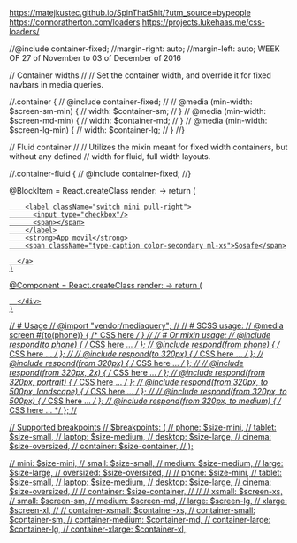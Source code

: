 https://matejkustec.github.io/SpinThatShit/?utm_source=bypeople
https://connoratherton.com/loaders
https://projects.lukehaas.me/css-loaders/

  //@include container-fixed;
  //margin-right: auto;
  //margin-left: auto;
WEEK OF
27 of November to 03 of December of 2016


// Container widths
//
// Set the container width, and override it for fixed navbars in media queries.

//.container {
//  @include container-fixed;
//
//  @media (min-width: $screen-sm-min) {
//    width: $container-sm;
//  }
//  @media (min-width: $screen-md-min) {
//    width: $container-md;
//  }
//  @media (min-width: $screen-lg-min) {
//    width: $container-lg;
//  }
//}

// Fluid container
//
// Utilizes the mixin meant for fixed width containers, but without any defined
// width for fluid, full width layouts.

//.container-fluid {
//  @include container-fixed;
//}


@BlockItem = React.createClass
  render: ->
    return (
      <a href="#" className="block-item">

        <label className="switch mini pull-right">
          <input type="checkbox"/>
          <span></span>
        </label>
        <strong>App movil</strong>
        <span className="type-caption color-secondary ml-xs">Sosafe</span>

      </a>
    )


@Component = React.createClass
  render: ->
    return (
      <div className="classname">

      </div>
    )









//  # Usage
//  @import "vendor/mediaquery";
//
//  # SCSS usage:
//  @media screen #{to(phone)} { /* CSS here */ }
//
//  # Or mixin usage:
//  @include respond(to phone)   { /* CSS here ... */ };
//  @include respond(from phone) { /* CSS here ... */ };
//
//  @include respond(to 320px)   { /* CSS here ... */ };
//  @include respond(from 320px) { /* CSS here ... */ };
//
//  @include respond(from 320px, 2x)                  { /* CSS here ... */ };
//  @include respond(from 320px, portrait)            { /* CSS here ... */ };
//  @include respond(from 320px, to 500px, landscape) { /* CSS here ... */ };
//
//  @include respond(from 320px, to 500px)   { /* CSS here ... */ };
//  @include respond(from 320px, to medium) { /* CSS here ... */ };
//

// Supported breakpoints
// $breakpoints: (
//   phone:          $size-mini,
//   tablet:         $size-small,
//   laptop:         $size-medium,
//   desktop:        $size-large,
//   cinema:         $size-oversized,
//   container:      $size-container,
// );

//  mini:           $size-mini,
//  small:          $size-small,
//  medium:         $size-medium,
//  large:          $size-large,
//  oversized:      $size-oversized,
//
//  phone:          $size-mini,
//  tablet:         $size-small,
//  laptop:         $size-medium,
//  desktop:        $size-large,
//  cinema:         $size-oversized,
//
//  container:      $size-container,
//
//
//  xsmall:           $screen-xs,
//  small:            $screen-sm,
//  medium:           $screen-md,
//  large:            $screen-lg,
//  xlarge:           $screen-xl,
//
//  container-xsmall: $container-xs,
//  container-small:  $container-sm,
//  container-medium: $container-md,
//  container-large:  $container-lg,
//  container-xlarge: $container-xl,